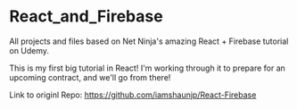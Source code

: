 # React_and_Firebase
All projects and files based on Net Ninja's amazing React + Firebase tutorial on Udemy.

This is my first big tutorial in React! I'm working through it to prepare for an upcoming contract, and we'll go from there!

Link to originl Repo: https://github.com/iamshaunjp/React-Firebase
